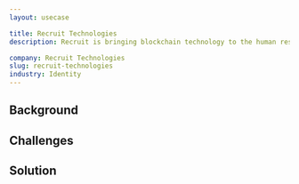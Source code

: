 ```yaml
---
layout: usecase

title: Recruit Technologies
description: Recruit is bringing blockchain technology to the human resources industry to increase transparency and in turn address fraud in HR credentials.

company: Recruit Technologies
slug: recruit-technologies
industry: Identity
---
```


## Background



## Challenges

## Solution
